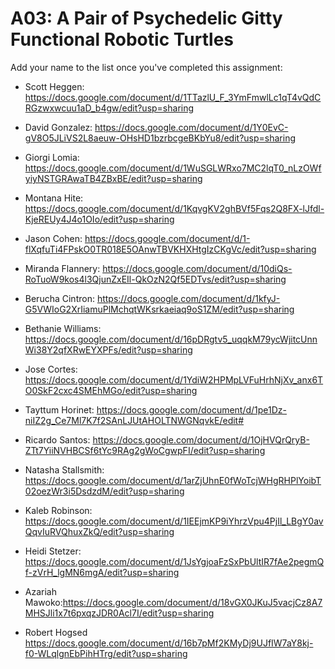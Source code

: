 # A03: A Pair of Psychedelic Gitty Functional Robotic Turtles

Add your name to the list once you've completed this assignment:

- Scott Heggen: https://docs.google.com/document/d/1TTazlU_F_3YmFmwlLc1qT4vQdCRGzwxwcuu1aD_b4gw/edit?usp=sharing

- David Gonzalez: https://docs.google.com/document/d/1Y0EvC-gV8O5JLiVS2L8aeuw-OHsHD1bzrbcgeBKbYu8/edit?usp=sharing
- Giorgi Lomia: https://docs.google.com/document/d/1WuSGLWRxo7MC2lqT0_nLzOWfyiyNSTGRAwaTB4ZBxBE/edit?usp=sharing
- Montana Hite: https://docs.google.com/document/d/1KqvgKV2ghBVf5Fqs2Q8FX-lJfdl-KjeREUy4J4o1OIo/edit?usp=sharing
- Jason Cohen:  https://docs.google.com/document/d/1-flXqfuTi4FPskO0TR018E5OAnwTBVKHXHtgIzCKgVc/edit?usp=sharing
- Miranda Flannery: https://docs.google.com/document/d/10diQs-RoTuoW9kos4l3QjunZxEIl-QkOzN2Qf5EDTvs/edit?usp=sharing
- Berucha Cintron: https://docs.google.com/document/d/1kfyJ-G5VWIoG2XrIiamuPlMchqtWKsrkaeiaq9oS1ZM/edit?usp=sharing
- Bethanie Williams: https://docs.google.com/document/d/16pDRgtv5_uqqkM79ycWjitcUnnWi38Y2qfXRwEYXPFs/edit?usp=sharing
- Jose Cortes: https://docs.google.com/document/d/1YdiW2HPMpLVFuHrhNjXv_anx6TO0SkF2cxc4SMEhMGo/edit?usp=sharing
- Tayttum Horinet: https://docs.google.com/document/d/1pe1Dz-niIZ2g_Ce7Ml7K7f2SAnLJUtAHOLTNWGNqvkE/edit#
- Ricardo Santos: https://docs.google.com/document/d/1OjHVQrQryB-ZTt7YiiNVHBCSf6tYc9RAg2gWoCgwpFI/edit?usp=sharing
- Natasha Stallsmith: https://docs.google.com/document/d/1arZjUhnE0fWoTcjWHgRHPlYoibT02oezWr3i5DsdzdM/edit?usp=sharing
- Kaleb Robinson: https://docs.google.com/document/d/1IEEjmKP9iYhrzVpu4PjIl_LBgY0avQqvIuRVQhuxZkQ/edit?usp=sharing
- Heidi Stetzer: https://docs.google.com/document/d/1JsYgjoaFzSxPbUltIR7fAe2pegmQf-zVrH_lgMN6mgA/edit?usp=sharing
- Azariah Mawoko:https://docs.google.com/document/d/18vGX0JKuJ5vacjCz8A7MHSJli1x7t6pxqzJDR0Acl7I/edit?usp=sharing
- Robert Hogsed https://docs.google.com/document/d/16b7pMf2KMyDj9UJfIW7aY8kj-f0-WLqlgnEbPihHTrg/edit?usp=sharing
